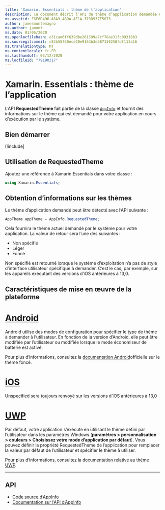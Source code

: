 ```yaml
---
title: 'Xamarin. Essentials : thème de l’application'
description: Ce document décrit l’API de thème d’application demandée dans Xamarin. Essentials, qui fournit des informations sur le style de thème demandé pour l’application en cours d’exécution.
ms.assetid: F6F6D496-A8A9-4B9A-AF1A-370D937E5073
author: jamesmontemagno
ms.author: jamont
ms.date: 01/06/2020
ms.openlocfilehash: e31cae6ff639dbe261599a7cf78ae31fc09318b3
ms.sourcegitcommit: c83b55f60ece20e9163b3e587130250fdf113a16
ms.translationtype: MT
ms.contentlocale: fr-FR
ms.lasthandoff: 03/12/2020
ms.locfileid: "79190317"
---
```

# <a name="xamarinessentials-app-theme"></a>Xamarin. Essentials : thème de l’application

L’API **RequestedTheme** fait partie de la classe [`AppInfo`](app-information.md) et fournit des informations sur le thème qui est demandé pour votre application en cours d’exécution par le système.

## <a name="get-started"></a>Bien démarrer

[!include[](~/essentials/includes/get-started.md)]

## <a name="using-requestedtheme"></a>Utilisation de RequestedTheme

Ajoutez une référence à Xamarin.Essentials dans votre classe :

```csharp
using Xamarin.Essentials;
```

## <a name="obtaining-theme-information"></a>Obtention d’informations sur les thèmes

Le thème d’application demandé peut être détecté avec l’API suivante :

```csharp
AppTheme appTheme = AppInfo.RequestedTheme;

```

Cela fournira le thème actuel demandé par le système pour votre application. La valeur de retour sera l’une des suivantes :

* Non spécifié
* Léger
* Foncé

Non spécifié est retourné lorsque le système d’exploitation n’a pas de style d’interface utilisateur spécifique à demander. C’est le cas, par exemple, sur les appareils exécutant des versions d’iOS antérieures à 13,0.


## <a name="platform-implementation-specifics"></a>Caractéristiques de mise en œuvre de la plateforme

# <a name="android"></a>[Android](#tab/android)

Android utilise des modes de configuration pour spécifier le type de thème à demander à l’utilisateur. En fonction de la version d’Android, elle peut être modifiée par l’utilisateur ou modifiée lorsque le mode économiseur de batterie est activé.

Pour plus d’informations, consultez la [documentation Android](https://developer.android.com/guide/topics/ui/look-and-feel/darktheme)officielle sur le thème foncé.


# <a name="ios"></a>[iOS](#tab/ios)

Unspecified sera toujours renvoyé sur les versions d’iOS antérieures à 13,0 


# <a name="uwp"></a>[UWP](#tab/uwp)

Par défaut, votre application s’exécute en utilisant le thème défini par l’utilisateur dans les paramètres Windows (**paramètres > personnalisation > couleurs > Choisissez votre mode d’application par défaut**). Vous pouvez définir la propriété RequestedTheme de l’application pour remplacer la valeur par défaut de l’utilisateur et spécifier le thème à utiliser.

Pour plus d’informations, consultez la [documentation relative au thème UWP](https://docs.microsoft.com/uwp/api/windows.ui.xaml.application.requestedtheme).

--------------

## <a name="api"></a>API

- [Code source d’AppInfo](https://github.com/xamarin/Essentials/tree/master/Xamarin.Essentials/AppInfo)
- [Documentation sur l’API d’AppInfo](xref:Xamarin.Essentials.AppInfo)
